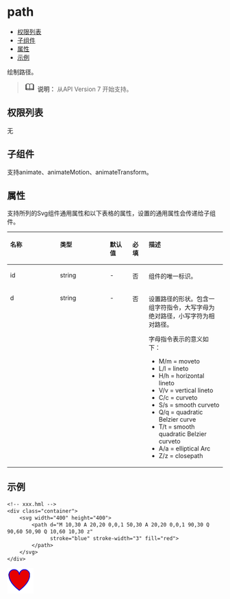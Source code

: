 # path<a name="ZH-CN_TOPIC_0000001210135639"></a>

-   [权限列表](#zh-cn_topic_0000001173164771_section11257113618419)
-   [子组件](#zh-cn_topic_0000001173164771_section9288143101012)
-   [属性](#zh-cn_topic_0000001173164771_section2907183951110)
-   [示例](#zh-cn_topic_0000001173164771_section360556124815)

绘制路径。

>![](../../public_sys-resources/icon-note.gif) **说明：** 
>从API Version 7 开始支持。

## 权限列表<a name="zh-cn_topic_0000001173164771_section11257113618419"></a>

无

## 子组件<a name="zh-cn_topic_0000001173164771_section9288143101012"></a>

支持animate、animateMotion、animateTransform。

## 属性<a name="zh-cn_topic_0000001173164771_section2907183951110"></a>

支持所列的Svg组件通用属性和以下表格的属性，设置的通用属性会传递给子组件。

<a name="zh-cn_topic_0000001173164771_table20633101642315"></a>
<table><thead align="left"><tr id="zh-cn_topic_0000001173164771_row663331618238"><th class="cellrowborder" valign="top" width="23.119999999999997%" id="mcps1.1.6.1.1"><p id="zh-cn_topic_0000001173164771_aaf1247770b244944bbcc9f28d9a6f00b"><a name="zh-cn_topic_0000001173164771_aaf1247770b244944bbcc9f28d9a6f00b"></a><a name="zh-cn_topic_0000001173164771_aaf1247770b244944bbcc9f28d9a6f00b"></a>名称</p>
</th>
<th class="cellrowborder" valign="top" width="23.119999999999997%" id="mcps1.1.6.1.2"><p id="zh-cn_topic_0000001173164771_a6efc3502761f4faf9630e484280f75b6"><a name="zh-cn_topic_0000001173164771_a6efc3502761f4faf9630e484280f75b6"></a><a name="zh-cn_topic_0000001173164771_a6efc3502761f4faf9630e484280f75b6"></a>类型</p>
</th>
<th class="cellrowborder" valign="top" width="10.48%" id="mcps1.1.6.1.3"><p id="zh-cn_topic_0000001173164771_a27a37273d9ad47569ddbcb8db985d302"><a name="zh-cn_topic_0000001173164771_a27a37273d9ad47569ddbcb8db985d302"></a><a name="zh-cn_topic_0000001173164771_a27a37273d9ad47569ddbcb8db985d302"></a>默认值</p>
</th>
<th class="cellrowborder" valign="top" width="7.5200000000000005%" id="mcps1.1.6.1.4"><p id="zh-cn_topic_0000001173164771_p824610360217"><a name="zh-cn_topic_0000001173164771_p824610360217"></a><a name="zh-cn_topic_0000001173164771_p824610360217"></a>必填</p>
</th>
<th class="cellrowborder" valign="top" width="35.76%" id="mcps1.1.6.1.5"><p id="zh-cn_topic_0000001173164771_a2ff3361bfd3b420ba4967452d2ddd098"><a name="zh-cn_topic_0000001173164771_a2ff3361bfd3b420ba4967452d2ddd098"></a><a name="zh-cn_topic_0000001173164771_a2ff3361bfd3b420ba4967452d2ddd098"></a>描述</p>
</th>
</tr>
</thead>
<tbody><tr id="zh-cn_topic_0000001173164771_row36332165231"><td class="cellrowborder" valign="top" width="23.119999999999997%" headers="mcps1.1.6.1.1 "><p id="zh-cn_topic_0000001173164771_a83b6dd280109466fb015e64de1ef4df3"><a name="zh-cn_topic_0000001173164771_a83b6dd280109466fb015e64de1ef4df3"></a><a name="zh-cn_topic_0000001173164771_a83b6dd280109466fb015e64de1ef4df3"></a>id</p>
</td>
<td class="cellrowborder" valign="top" width="23.119999999999997%" headers="mcps1.1.6.1.2 "><p id="zh-cn_topic_0000001173164771_abc38fa2b85854bc687af75eb17a00a4d"><a name="zh-cn_topic_0000001173164771_abc38fa2b85854bc687af75eb17a00a4d"></a><a name="zh-cn_topic_0000001173164771_abc38fa2b85854bc687af75eb17a00a4d"></a>string</p>
</td>
<td class="cellrowborder" valign="top" width="10.48%" headers="mcps1.1.6.1.3 "><p id="zh-cn_topic_0000001173164771_a8d12e4af905d4743a5ec9cd6018d2972"><a name="zh-cn_topic_0000001173164771_a8d12e4af905d4743a5ec9cd6018d2972"></a><a name="zh-cn_topic_0000001173164771_a8d12e4af905d4743a5ec9cd6018d2972"></a>-</p>
</td>
<td class="cellrowborder" valign="top" width="7.5200000000000005%" headers="mcps1.1.6.1.4 "><p id="zh-cn_topic_0000001173164771_p42461736102118"><a name="zh-cn_topic_0000001173164771_p42461736102118"></a><a name="zh-cn_topic_0000001173164771_p42461736102118"></a>否</p>
</td>
<td class="cellrowborder" valign="top" width="35.76%" headers="mcps1.1.6.1.5 "><p id="zh-cn_topic_0000001173164771_a1a1731af05554f119fa365748f276bb2"><a name="zh-cn_topic_0000001173164771_a1a1731af05554f119fa365748f276bb2"></a><a name="zh-cn_topic_0000001173164771_a1a1731af05554f119fa365748f276bb2"></a>组件的唯一标识。</p>
</td>
</tr>
<tr id="zh-cn_topic_0000001173164771_row13633131616239"><td class="cellrowborder" valign="top" width="23.119999999999997%" headers="mcps1.1.6.1.1 "><p id="zh-cn_topic_0000001173164771_a97f90720f6ef448fb3afbb3b1c13ae25"><a name="zh-cn_topic_0000001173164771_a97f90720f6ef448fb3afbb3b1c13ae25"></a><a name="zh-cn_topic_0000001173164771_a97f90720f6ef448fb3afbb3b1c13ae25"></a>d</p>
</td>
<td class="cellrowborder" valign="top" width="23.119999999999997%" headers="mcps1.1.6.1.2 "><p id="zh-cn_topic_0000001173164771_a165d9cd14ccf4127b2e22cc6397680ac"><a name="zh-cn_topic_0000001173164771_a165d9cd14ccf4127b2e22cc6397680ac"></a><a name="zh-cn_topic_0000001173164771_a165d9cd14ccf4127b2e22cc6397680ac"></a>string</p>
</td>
<td class="cellrowborder" valign="top" width="10.48%" headers="mcps1.1.6.1.3 "><p id="zh-cn_topic_0000001173164771_a836c513375114f6dac7693e0b4f33230"><a name="zh-cn_topic_0000001173164771_a836c513375114f6dac7693e0b4f33230"></a><a name="zh-cn_topic_0000001173164771_a836c513375114f6dac7693e0b4f33230"></a>-</p>
</td>
<td class="cellrowborder" valign="top" width="7.5200000000000005%" headers="mcps1.1.6.1.4 "><p id="zh-cn_topic_0000001173164771_p17246836142119"><a name="zh-cn_topic_0000001173164771_p17246836142119"></a><a name="zh-cn_topic_0000001173164771_p17246836142119"></a>否</p>
</td>
<td class="cellrowborder" valign="top" width="35.76%" headers="mcps1.1.6.1.5 "><p id="zh-cn_topic_0000001173164771_adbe7ecbee96b4f938b04a4b8d62791bf"><a name="zh-cn_topic_0000001173164771_adbe7ecbee96b4f938b04a4b8d62791bf"></a><a name="zh-cn_topic_0000001173164771_adbe7ecbee96b4f938b04a4b8d62791bf"></a>设置路径的形状。包含一组字符指令，大写字母为绝对路径，小写字符为相对路径。</p>
<p id="zh-cn_topic_0000001173164771_p46751932620"><a name="zh-cn_topic_0000001173164771_p46751932620"></a><a name="zh-cn_topic_0000001173164771_p46751932620"></a>字母指令表示的意义如下：</p>
<a name="zh-cn_topic_0000001173164771_ul146753321226"></a><a name="zh-cn_topic_0000001173164771_ul146753321226"></a><ul id="zh-cn_topic_0000001173164771_ul146753321226"><li>M/m = moveto</li><li>L/l = lineto</li><li>H/h = horizontal lineto</li><li>V/v = vertical lineto</li><li>C/c = curveto</li><li>S/s = smooth curveto</li><li>Q/q = quadratic Belzier curve</li><li>T/t = smooth quadratic Belzier curveto</li><li>A/a = elliptical Arc</li><li>Z/z = closepath</li></ul>
</td>
</tr>
</tbody>
</table>

## 示例<a name="zh-cn_topic_0000001173164771_section360556124815"></a>

```
<!-- xxx.hml -->
<div class="container">
    <svg width="400" height="400">
        <path d="M 10,30 A 20,20 0,0,1 50,30 A 20,20 0,0,1 90,30 Q 90,60 50,90 Q 10,60 10,30 z"
              stroke="blue" stroke-width="3" fill="red">
        </path>
    </svg>
</div>
```

![](figures/zh-cn_image_0000001173164891.png)

